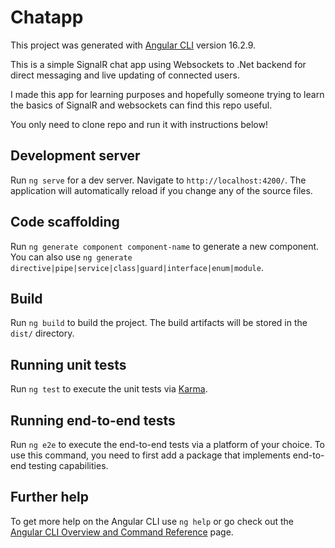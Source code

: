 # Chatapp

This project was generated with [Angular CLI](https://github.com/angular/angular-cli) version 16.2.9.

This is a simple SignalR chat app using Websockets to .Net backend for direct messaging and live updating of connected users. 

I made this app for learning purposes and hopefully someone trying to learn the basics of SignalR and websockets can find this repo useful.

You only need to clone repo and run it with instructions below!

## Development server

Run `ng serve` for a dev server. Navigate to `http://localhost:4200/`. The application will automatically reload if you change any of the source files.

## Code scaffolding

Run `ng generate component component-name` to generate a new component. You can also use `ng generate directive|pipe|service|class|guard|interface|enum|module`.

## Build

Run `ng build` to build the project. The build artifacts will be stored in the `dist/` directory.

## Running unit tests

Run `ng test` to execute the unit tests via [Karma](https://karma-runner.github.io).

## Running end-to-end tests

Run `ng e2e` to execute the end-to-end tests via a platform of your choice. To use this command, you need to first add a package that implements end-to-end testing capabilities.

## Further help

To get more help on the Angular CLI use `ng help` or go check out the [Angular CLI Overview and Command Reference](https://angular.io/cli) page.
